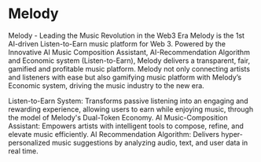 # Melody
Melody - Leading the Music Revolution in the Web3 Era
Melody is the 1st AI-driven Listen-to-Earn music platform for Web 3. Powered by the Innovative AI Music Composition Assistant, AI-Recommendation Algorithm and Economic system (Listen-to-Earn), Melody delivers a transparent, fair, gamified and profitable music platform. Melody not only connecting artists and listeners with ease but also gamifying music platform with Melody’s Economic system, driving the music industry to the new era.

Listen-to-Earn System: Transforms passive listening into an engaging and rewarding experience, allowing users to earn while enjoying music, through the model of Melody's Dual-Token Economy.
AI Music-Composition Assistant: Empowers artists with intelligent tools to compose, refine, and elevate music efficiently.
AI Recommendation Algorithm: Delivers hyper-personalized music suggestions by analyzing audio, text, and user data in real time.
